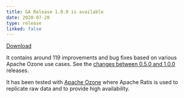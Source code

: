 ```yaml
---
title: GA Release 1.0.0 is available
date: 2020-07-20
type: release
linked: false
---
```

<!---
  Licensed under the Apache License, Version 2.0 (the "License");
  you may not use this file except in compliance with the License.
  You may obtain a copy of the License at

   http://www.apache.org/licenses/LICENSE-2.0

  Unless required by applicable law or agreed to in writing, software
  distributed under the License is distributed on an "AS IS" BASIS,
  WITHOUT WARRANTIES OR CONDITIONS OF ANY KIND, either express or implied.
  See the License for the specific language governing permissions and
  limitations under the License. See accompanying LICENSE file.
-->

[Download](https://ratis.apache.org/downloads.html)

It contains around 119 improvements and bug fixes based on various Apache Ozone use cases.
See the [changes between 0.5.0 and 1.0.0](https://github.com/apache/ratis/compare/ratis-0.5.0-rc0...ratis-1.0.0) releases.

It has been tested with [Apache Ozone](https://ozone.apache.org) where Apache Ratis is used to replicate raw data and to provide high availability. 

